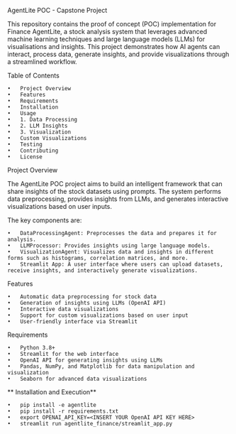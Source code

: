 AgentLite POC - Capstone Project

This repository contains the proof of concept (POC) implementation for Finance AgentLite, a stock analysis system that leverages advanced machine learning techniques and large language models (LLMs) for visualisations and insights. This project demonstrates how AI agents can interact, process data, generate insights, and provide visualizations through a streamlined workflow.

Table of Contents

	•	Project Overview
	•	Features
	•	Requirements
	•	Installation
	•	Usage
	•	1. Data Processing
	•	2. LLM Insights
	•	3. Visualization
	•	Custom Visualizations
	•	Testing
	•	Contributing
	•	License

Project Overview

The AgentLite POC project aims to build an intelligent framework that can share insights of the stock datasets using prompts. The system performs data preprocessing, provides insights from LLMs, and generates interactive visualizations based on user inputs.

The key components are:

	•	DataProcessingAgent: Preprocesses the data and prepares it for analysis.
	•	LLMProcessor: Provides insights using large language models.
	•	VisualizationAgent: Visualizes data and insights in different forms such as histograms, correlation matrices, and more.
	•	Streamlit App: A user interface where users can upload datasets, receive insights, and interactively generate visualizations.

Features

	•	Automatic data preprocessing for stock data
	•	Generation of insights using LLMs (OpenAI API)
	•	Interactive data visualizations
	•	Support for custom visualizations based on user input
	•	User-friendly interface via Streamlit

Requirements

	•	Python 3.8+
	•	Streamlit for the web interface
	•	OpenAI API for generating insights using LLMs
	•	Pandas, NumPy, and Matplotlib for data manipulation and visualization
	•	Seaborn for advanced data visualizations



** Installation and Execution**

	•	pip install -e agentlite
	•	pip install -r requirements.txt
	•	export OPENAI_API_KEY=<INSERT YOUR OpenAI API KEY HERE>
	•	streamlit run agentlite_finance/streamlit_app.py
